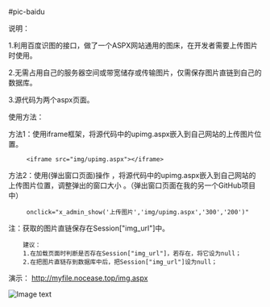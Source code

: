 #pic-baidu


说明：

1.利用百度识图的接口，做了一个ASPX网站通用的图床，在开发者需要上传图片时使用。

2.无需占用自己的服务器空间或带宽储存或传输图片，仅需保存图片直链到自己的数据库。

3.源代码为两个aspx页面。



使用方法：
 
   方法1：使用iframe框架，将源代码中的upimg.aspx嵌入到自己网站的上传图片位置。
 
         <iframe src="img/upimg.aspx"></iframe>
 
   方法2：使用(弹出窗口页面)操作 ，将源代码中的upimg.aspx嵌入到自己网站的上传图片位置，调整弹出的窗口大小 。（弹出窗口页面在我的另一个GitHub项目中）
 
         onclick="x_admin_show('上传图片','img/upimg.aspx','300','200')"
 
 
  注：获取的图片直链保存在Session["img_url"]中。
  
        建议：
        1.在加载页面时判断是否存在Session["img_url"]，若存在，将它设为null；
        2.在把图片直链存到数据库中后，把Session["img_url"]设为null；
        

         
  

演示：
http://myfile.nocease.top/img.aspx

 
 ![Image text](https://image.baidu.com/search/down?tn=download&url=http://a.hiphotos.baidu.com/image/pic/item/b64543a98226cffc0e686912b4014a90f703ead4.jpg)
